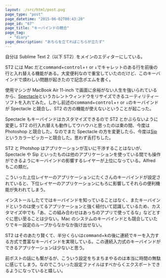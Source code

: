```yaml
---
layout: ./src/html/post.pug
page_type: "post"
page_datetime: "2015-06-02T00:43:28"
page_id: "67"
page_title: "キーバインドの競合"
page_tag:
  - "diary"
page_description: "あちらを立てればこちらが立たず"
---
```


自分は Sublime Text 2（以下 ST2）をメインのエディターにしている。

ST2 には Mac だと<kbd>command</kbd>+<kbd>control</kbd>+<kbd>↑</kbd> or <kbd>↓</kbd>でキャレットのある行を前後の行と入れ替える機能がある。大変便利なので重宝していたのだけど、このキーバインドで煩わしい問題が起きたので記念ポエムを書く。

使用マシンが MacBook Air 11-inch で画面に余裕がない人生を強いられているから、[Spectacle](http://spectacleapp.com/)というカレントウィンドウをリサイズできるユーティリティーソフトを入れてみた。しかし前述の<kbd>command</kbd>+<kbd>control</kbd>+<kbd>↑</kbd> or <kbd>↓</kbd>のキーバインドが Spectacle と競合し、ST2 の方の機能が使えないということが起こった。

Spectacle もキーバインドはカスタマイズできるので ST2 とかぶらないように変更し ST2 の行入れ替えも動作してウハウハと思ったのは束の間、今度は Photoshop と競合した。なのでまた Spectacle の方を変更したら、今度は[Sip](http://theolabrothers.com/)というカラーピッカーと競合した。思わず舌打ちした。

ST2 と Photshop はアプリケーションが互いに干渉することはないが、Spectacle や Sip といったものは他のアプリケーションを使っている間でも操作ができるようにキーバインドの影響するレイヤーが上位になっている。Alfred もこの類だ。

こういった上位レイヤーのアプリケーションにたくさんのキーバインドが設定されていると、下位レイヤーのアプリケーションにもろに影響してそれらの便利機能が失われてしまう。

インストールしたてではキーバインドを知っていることはなく、またキーバインドというのは使ってるアプリケーションと強く紐付いて認識しているため、カスタマイズ中でも「あ、この組み合わせはあっちのアプリで使ってるな」などとすぐに思い至ることは少ない。Mac のシステムのキーバインドとも競合していたりでキー設定のループからなかなか抜け出せない。

ST2 はそのあたり賢くて、半分くらいは<kbd>command</kbd>+<kbd>k</kbd>の後に連続でキーを入力する方式で豊富なキーバインドを実現している。この連続入力式のキーバインドができるアプリケーションは少ないと思う。

前ポストの話にも繋がるが、こういう設定をちまちまやるのは本当に時間の無駄に感じてしまう。なのでこういった設定ファイルはすべからくエクスポートできるようになっていると嬉しい。

